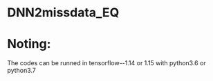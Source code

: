 # DNN2missdata_EQ
# Noting:
The codes can be runned in tensorflow--1.14 or 1.15 with python3.6 or python3.7
